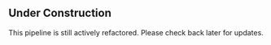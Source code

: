 ## Under Construction

This pipeline is still actively refactored. Please check back later for updates.
